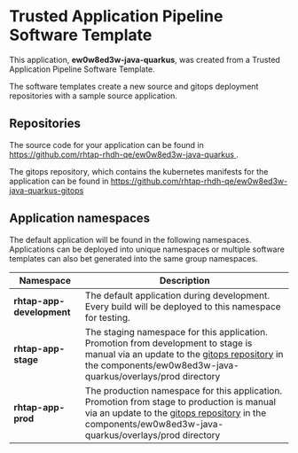 # Trusted Application Pipeline Software Template

This application, **ew0w8ed3w-java-quarkus**, was created from a Trusted Application Pipeline Software Template.

The software templates create a new source and gitops deployment repositories with a sample source application. 

## Repositories

The source code for your application can be found in [https://github.com/rhtap-rhdh-qe/ew0w8ed3w-java-quarkus ](https://github.com/rhtap-rhdh-qe/ew0w8ed3w-java-quarkus ).
 
The gitops repository, which contains the kubernetes manifests for the application can be found in 
[https://github.com/rhtap-rhdh-qe/ew0w8ed3w-java-quarkus-gitops ](https://github.com/rhtap-rhdh-qe/ew0w8ed3w-java-quarkus-gitops ) 

## Application namespaces 

The default application will be found in the following namespaces. Applications can be deployed into unique namespaces or multiple software templates can also bet generated into the same group namespaces.  

|  Namespace   |  Description   |  
| -------- | -------- |   
| **rhtap-app-development** | The default application during development. Every build will be deployed to this namespace for testing. | 
| **rhtap-app-stage** | The staging namespace for this application. Promotion from development to stage is manual via an update to the [gitops repository](https://github.com/rhtap-rhdh-qe/ew0w8ed3w-java-quarkus-gitops ) in the components/ew0w8ed3w-java-quarkus/overlays/prod directory |  
| **rhtap-app-prod** | The production namespace for this application. Promotion from stage to production is manual via an update to the [gitops repository](https://github.com/rhtap-rhdh-qe/ew0w8ed3w-java-quarkus-gitops ) in the components/ew0w8ed3w-java-quarkus/overlays/prod directory | 